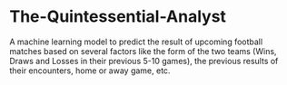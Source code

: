 # The-Quintessential-Analyst
A machine learning model to predict the result of upcoming football matches based on several factors like the form of the two teams (Wins, Draws and Losses in their previous 5-10 games), the previous results of their encounters, home or away game, etc.
